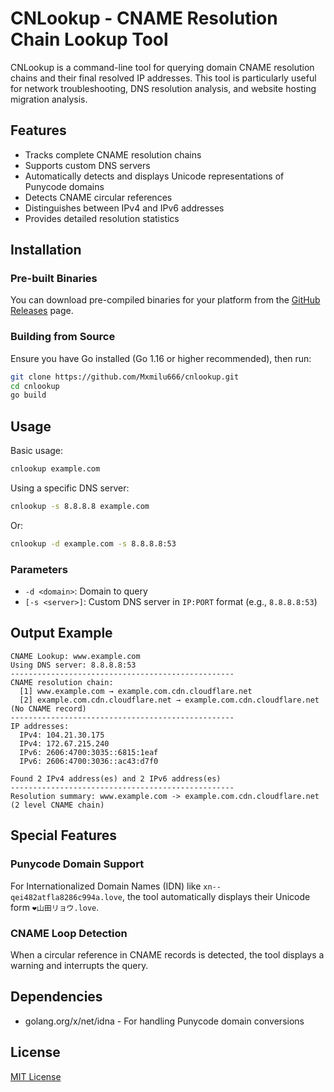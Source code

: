 # CNLookup - CNAME Resolution Chain Lookup Tool

CNLookup is a command-line tool for querying domain CNAME resolution chains and their final resolved IP addresses. This tool is particularly useful for network troubleshooting, DNS resolution analysis, and website hosting migration analysis.

## Features

- Tracks complete CNAME resolution chains
- Supports custom DNS servers
- Automatically detects and displays Unicode representations of Punycode domains
- Detects CNAME circular references
- Distinguishes between IPv4 and IPv6 addresses
- Provides detailed resolution statistics

## Installation

### Pre-built Binaries

You can download pre-compiled binaries for your platform from the [GitHub Releases](https://github.com/Mxmilu666/cnlookup/releases) page.

### Building from Source

Ensure you have Go installed (Go 1.16 or higher recommended), then run:

```bash
git clone https://github.com/Mxmilu666/cnlookup.git
cd cnlookup
go build
```

## Usage

Basic usage:

```bash
cnlookup example.com
```

Using a specific DNS server:

```bash
cnlookup -s 8.8.8.8 example.com
```

Or:

```bash
cnlookup -d example.com -s 8.8.8.8:53
```

### Parameters

- `-d <domain>`: Domain to query
- `[-s <server>]`: Custom DNS server in `IP:PORT` format (e.g., `8.8.8.8:53`)

## Output Example

```
CNAME Lookup: www.example.com
Using DNS server: 8.8.8.8:53
--------------------------------------------------
CNAME resolution chain:
  [1] www.example.com → example.com.cdn.cloudflare.net
  [2] example.com.cdn.cloudflare.net → example.com.cdn.cloudflare.net (No CNAME record)
--------------------------------------------------
IP addresses:
  IPv4: 104.21.30.175
  IPv4: 172.67.215.240
  IPv6: 2606:4700:3035::6815:1eaf
  IPv6: 2606:4700:3036::ac43:d7f0

Found 2 IPv4 address(es) and 2 IPv6 address(es)
--------------------------------------------------
Resolution summary: www.example.com -> example.com.cdn.cloudflare.net (2 level CNAME chain)
```

## Special Features

### Punycode Domain Support

For Internationalized Domain Names (IDN) like `xn--qei482atfla8286c994a.love`, the tool automatically displays their Unicode form `❤山田リョウ.love`.

### CNAME Loop Detection

When a circular reference in CNAME records is detected, the tool displays a warning and interrupts the query.

## Dependencies

- golang.org/x/net/idna - For handling Punycode domain conversions

## License

[MIT License](LICENSE)
